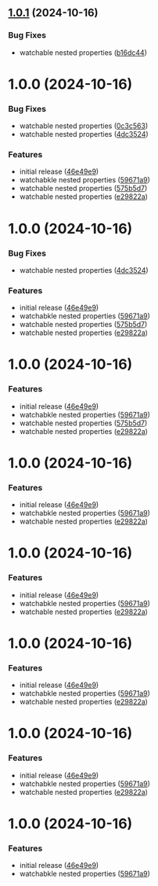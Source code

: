 ## [1.0.1](https://github.com/tjbroodryk/react-viewmodel/compare/v1.0.0...v1.0.1) (2024-10-16)


### Bug Fixes

* watchable nested properties ([b16dc44](https://github.com/tjbroodryk/react-viewmodel/commit/b16dc445e35f5d0716ebe25e0e8ab261ee11d474))

# 1.0.0 (2024-10-16)


### Bug Fixes

* watchable nested properties ([0c3c563](https://github.com/tjbroodryk/react-viewmodel/commit/0c3c563f260a7a62c090f7807e29c650f06ba1c0))
* watchable nested properties ([4dc3524](https://github.com/tjbroodryk/react-viewmodel/commit/4dc3524266dc1a12033d0fe303addc0a51aef447))


### Features

* initial release ([46e49e9](https://github.com/tjbroodryk/react-viewmodel/commit/46e49e99ce6f31038602a40f8c4bc7ddf3b5bd3a))
* watchabkle nested properties ([59671a9](https://github.com/tjbroodryk/react-viewmodel/commit/59671a91fcc07069ebc581e27964d1a71fa3ef0b))
* watchable nested properties ([575b5d7](https://github.com/tjbroodryk/react-viewmodel/commit/575b5d7f5acd7a4672497e4bd6830057a1743c27))
* watchable nested properties ([e29822a](https://github.com/tjbroodryk/react-viewmodel/commit/e29822a1f10f17025a98326ece0dacb95c86109b))

# 1.0.0 (2024-10-16)


### Bug Fixes

* watchable nested properties ([4dc3524](https://github.com/tjbroodryk/react-viewmodel/commit/4dc3524266dc1a12033d0fe303addc0a51aef447))


### Features

* initial release ([46e49e9](https://github.com/tjbroodryk/react-viewmodel/commit/46e49e99ce6f31038602a40f8c4bc7ddf3b5bd3a))
* watchabkle nested properties ([59671a9](https://github.com/tjbroodryk/react-viewmodel/commit/59671a91fcc07069ebc581e27964d1a71fa3ef0b))
* watchable nested properties ([575b5d7](https://github.com/tjbroodryk/react-viewmodel/commit/575b5d7f5acd7a4672497e4bd6830057a1743c27))
* watchable nested properties ([e29822a](https://github.com/tjbroodryk/react-viewmodel/commit/e29822a1f10f17025a98326ece0dacb95c86109b))

# 1.0.0 (2024-10-16)


### Features

* initial release ([46e49e9](https://github.com/tjbroodryk/react-viewmodel/commit/46e49e99ce6f31038602a40f8c4bc7ddf3b5bd3a))
* watchabkle nested properties ([59671a9](https://github.com/tjbroodryk/react-viewmodel/commit/59671a91fcc07069ebc581e27964d1a71fa3ef0b))
* watchable nested properties ([575b5d7](https://github.com/tjbroodryk/react-viewmodel/commit/575b5d7f5acd7a4672497e4bd6830057a1743c27))
* watchable nested properties ([e29822a](https://github.com/tjbroodryk/react-viewmodel/commit/e29822a1f10f17025a98326ece0dacb95c86109b))

# 1.0.0 (2024-10-16)


### Features

* initial release ([46e49e9](https://github.com/tjbroodryk/react-viewmodel/commit/46e49e99ce6f31038602a40f8c4bc7ddf3b5bd3a))
* watchabkle nested properties ([59671a9](https://github.com/tjbroodryk/react-viewmodel/commit/59671a91fcc07069ebc581e27964d1a71fa3ef0b))
* watchable nested properties ([e29822a](https://github.com/tjbroodryk/react-viewmodel/commit/e29822a1f10f17025a98326ece0dacb95c86109b))

# 1.0.0 (2024-10-16)


### Features

* initial release ([46e49e9](https://github.com/tjbroodryk/react-viewmodel/commit/46e49e99ce6f31038602a40f8c4bc7ddf3b5bd3a))
* watchabkle nested properties ([59671a9](https://github.com/tjbroodryk/react-viewmodel/commit/59671a91fcc07069ebc581e27964d1a71fa3ef0b))
* watchable nested properties ([e29822a](https://github.com/tjbroodryk/react-viewmodel/commit/e29822a1f10f17025a98326ece0dacb95c86109b))

# 1.0.0 (2024-10-16)


### Features

* initial release ([46e49e9](https://github.com/tjbroodryk/react-viewmodel/commit/46e49e99ce6f31038602a40f8c4bc7ddf3b5bd3a))
* watchabkle nested properties ([59671a9](https://github.com/tjbroodryk/react-viewmodel/commit/59671a91fcc07069ebc581e27964d1a71fa3ef0b))
* watchable nested properties ([e29822a](https://github.com/tjbroodryk/react-viewmodel/commit/e29822a1f10f17025a98326ece0dacb95c86109b))

# 1.0.0 (2024-10-16)


### Features

* initial release ([46e49e9](https://github.com/tjbroodryk/react-viewmodel/commit/46e49e99ce6f31038602a40f8c4bc7ddf3b5bd3a))
* watchabkle nested properties ([59671a9](https://github.com/tjbroodryk/react-viewmodel/commit/59671a91fcc07069ebc581e27964d1a71fa3ef0b))
* watchable nested properties ([e29822a](https://github.com/tjbroodryk/react-viewmodel/commit/e29822a1f10f17025a98326ece0dacb95c86109b))

# 1.0.0 (2024-10-16)


### Features

* initial release ([46e49e9](https://github.com/tjbroodryk/react-viewmodel/commit/46e49e99ce6f31038602a40f8c4bc7ddf3b5bd3a))
* watchabkle nested properties ([59671a9](https://github.com/tjbroodryk/react-viewmodel/commit/59671a91fcc07069ebc581e27964d1a71fa3ef0b))
